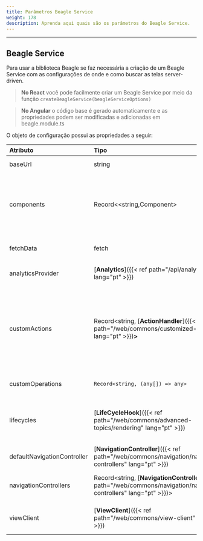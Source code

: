 ```yaml
---
title: Parâmetros Beagle Service
weight: 178
description: Aprenda aqui quais são os parâmetros do Beagle Service.
---
```


---

## Beagle Service

Para usar a biblioteca Beagle se faz necessária a criação de um Beagle Service com as configurações de onde e como buscar as telas server-driven.

> **No React** você pode facilmente criar um Beagle Service por meio da função `createBeagleService(beagleServiceOptions)`

> **No Angular** o código base é gerado automaticamente e as propriedades podem ser modificadas e adicionadas em beagle.module.ts

O objeto de configuração possui as propriedades a seguir:

| Atributo                    | Tipo                                                                                                                         | Default                       | Obrigatório | Descrição                                                                                                                                                                                                                                                                                                                                     |
| :-------------------------- | :--------------------------------------------------------------------------------------------------------------------------- | :---------------------------- | :---------- | :-------------------------------------------------------------------------------------------------------------------------------------------------------------------------------------------------------------------------------------------------------------------------------------------------------------------------------------------- |
| baseUrl                     | string                                                                                                                       |                               | ✓           | URL para o servidor com as telas \(JSON\) no formato Beagle                                                                                                                                                                                                                                                                                   |
| components                  | Record&lt;<string,Component&gt;                                                                                              |                               | ✓           | Um mapa de componentes que serão renderizados através da biblioteca Beagle. Os valores são pares chave e valor onde a chave é o identificador Beagle e sempre começará por `beagle:` ou `custom:`. Já o valor será o componente ligado ao identificador                                                                                       |
| fetchData                   | fetch                                                                                                                        |                               |             | Permite adicionar uma função customizada para fazer requisições HTTP.                                                                                                                                                                                                                                                                         |
| analyticsProvider           | [**Analytics**]({{< ref path="/api/analytics" lang="pt" >}})                                                                 |                               |             | Permite o uso de handlers para a captura e tagueamento de alguns eventos.                                                                                                                                                                                                                                                                     |
| customActions               | Record&lt;string, [**ActionHandler**]({{< ref path="/web/commons/customized-actions" lang="pt" >}})**&gt;**                  |                               |             | Um mapa de ações customizadas que podem ser interpretadas pela biblioteca Beagle. É um mapa chave e valor onde a chave será sempre um identificador começado por `beagle:` ou `custom:` e o valor será o [**ActionHandler** ]({{< ref path="/web/commons/customized-actions#criando-um-actionhandler" lang="pt" >}})ligado aquela ação.       |
| customOperations            | `Record<string, (any[]) => any>`                                                                                             |                               |             | Um mapa de operações adicionais para se usar em expressões do Beagle                                                                                                                                                                                                                                                                          |
| lifecycles                  | [**LifeCycleHook**]({{< ref path="/web/commons/advanced-topics/rendering" lang="pt" >}})                                     |                               |             | Um mapa global para adicionar comportamentos aos ciclos de vida dos componentes. Cada ciclo ocorre no processo de renderização das telas, antes dos componentes se tornarem HTML                                                                                                                                                              |
| defaultNavigationController | [**NavigationController**]({{< ref path="/web/commons/navigation/navigation-controllers" lang="pt" >}})                       | NavigationController padrão   |             | NavigationController para se usar como o padrão nas navegações                                                                                                                                                                                                                                                                                |
| navigationControllers       | Record&lt;string, [**NavigationController**]({{< ref path="/web/commons/navigation/navigation-controllers" lang="pt" >}})&gt; |                               |             | Permite controlar os eventos de loading, erro e sucesso das navegações a partir do backend (controllerId)                                                                                                                                                                                                                                     |
| viewClient                  | [**ViewClient**]({{< ref path="/web/commons/view-client" lang="pt" >}})                                                      | ViewClient padrão             |             | Serviço responsável por recuperar views (páginas) do backend. Útil para implementar sistemas de cache.                                                                                                                                                                                                                                        |
